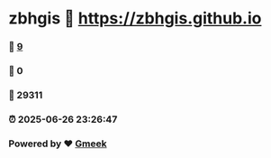 # zbhgis :link: https://zbhgis.github.io 
### :page_facing_up: [9](https://zbhgis.github.io/tag.html) 
### :speech_balloon: 0 
### :hibiscus: 29311 
### :alarm_clock: 2025-06-26 23:26:47 
### Powered by :heart: [Gmeek](https://github.com/Meekdai/Gmeek)
